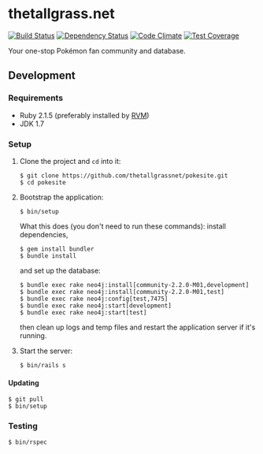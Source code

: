 # thetallgrass.net

[![Build Status](http://img.shields.io/travis/thetallgrassnet/pokesite.svg?style=flat)](https://travis-ci.org/thetallgrassnet/pokesite)
[![Dependency Status](http://img.shields.io/gemnasium/thetallgrassnet/pokesite.svg?style=flat)](https://gemnasium.com/thetallgrassnet/pokesite)
[![Code Climate](http://img.shields.io/codeclimate/github/thetallgrassnet/pokesite.svg?style=flat)](https://codeclimate.com/github/thetallgrassnet/pokesite)
[![Test Coverage](http://img.shields.io/codeclimate/coverage/github/thetallgrassnet/pokesite.svg?style=flat)](https://codeclimate.com/github/thetallgrassnet/pokesite)

Your one-stop Pokémon fan community and database.

## Development

### Requirements

 * Ruby 2.1.5 (preferably installed by [RVM](http://rvm.io/))
 * JDK 1.7

### Setup

 1. Clone the project and `cd` into it:

        $ git clone https://github.com/thetallgrassnet/pokesite.git
        $ cd pokesite

 2. Bootstrap the application:

        $ bin/setup

    What this does (you don't need to run these commands): install dependencies,

        $ gem install bundler
        $ bundle install

    and set up the database:

        $ bundle exec rake neo4j:install[community-2.2.0-M01,development]
        $ bundle exec rake neo4j:install[community-2.2.0-M01,test]
        $ bundle exec rake neo4j:config[test,7475]
        $ bundle exec rake neo4j:start[development]
        $ bundle exec rake neo4j:start[test]

    then clean up logs and temp files and restart the application server if it's
    running.

 3. Start the server:

        $ bin/rails s

#### Updating

    $ git pull
    $ bin/setup

### Testing

    $ bin/rspec
